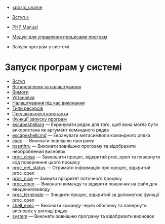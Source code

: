 - [«posix_uname](function.posix-uname.md)
- [Вступ »](intro.exec.md)

- [PHP Manual](index.md)
- [Модулі для управління процесами
програм](refs.fileprocess.process.md)
- Запуск програм у системі

# Запуск програм у системі

- [Вступ](intro.exec.md)
- [Встановлення та налаштування](exec.setup.md)
- [Вимоги](exec.requirements.md)
- [Установка](exec.installation.md)
- [Налаштування під час виконання](exec.configuration.md)
- [Типи ресурсів](exec.resources.md)
- [Предвизначені константи](exec.constants.md)
- [Функції запуску програм](ref.exec.md)
- [escapeshellarg](function.escapeshellarg.md) — Екранувати
рядок для того, щоб вона могла бути використана як аргумент
командного рядка
- [escapeshellcmd](function.escapeshellcmd.md) — Екранувати
метасимволи командного рядка
- [exec](function.exec.md) — Виконати зовнішню програму
- [passthru](function.passthru.md) — Виконати зовнішню програму
та відобразити необроблений висновок
- [proc_close](function.proc-close.md) — Завершити процес,
відкритий proc_open та повернути код повернення цього процесу
- [proc_get_status](function.proc-get-status.md) — Отримати
інформацію про процес, відкритий proc_open
- [proc_nice](function.proc-nice.md) — Змінити пріоритет
поточного процесу
- [proc_open](function.proc-open.md) — Виконати команду та
відкрити покажчик на файл для введення/виводу
- [proc_terminate](function.proc-terminate.md) — Знищити
процес, відкритий за допомогою функції proc_open
- [shell_exec](function.shell-exec.md) — Виконати команду через
оболонку та повернути висновок у вигляді рядка
- [system](function.system.md) — Виконати зовнішню програму та
відобразити висновок
